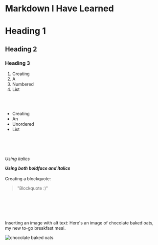 # Markdown I Have Learned


# Heading 1 ## 
## Heading 2
### Heading 3


1. Creating
2. A
3. Numbered
4. List
<br>
<br>

* Creating
* An
* Unordered
* List
<br>
<br>
<br>

_Using italics_

**_Using both boldface and italics_**
<br>
<br>
Creating a blockquote:
>"Blockquote :)"
<br>
<br>
<br>
<br>

Inserting an image with alt text: Here's an image of chocolate baked oats, my new to-go breakfast meal.
<br>

![chocolate baked oats](https://chocolatecoveredkatie.com/wp-content/uploads/2021/05/Popular-TikTok-Recipe-Chocolate-Baked-Oats.jpg)
<br>
<br>
<br>


  